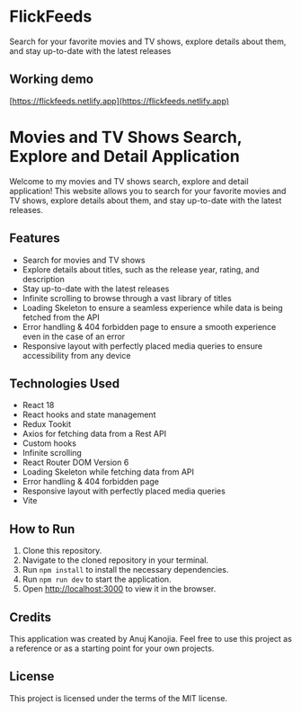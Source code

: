 # FlickFeeds
Search for your favorite movies and TV shows, explore details about them, and stay up-to-date with the latest releases


## Working demo
[https://flickfeeds.netlify.app](https://flickfeeds.netlify.app)


# Movies and TV Shows Search, Explore and Detail Application

Welcome to my movies and TV shows search, explore and detail application! This website allows you to search for your favorite movies and TV shows, explore details about them, and stay up-to-date with the latest releases.

## Features

- Search for movies and TV shows
- Explore details about titles, such as the release year, rating, and description
- Stay up-to-date with the latest releases
- Infinite scrolling to browse through a vast library of titles
- Loading Skeleton to ensure a seamless experience while data is being fetched from the API
- Error handling & 404 forbidden page to ensure a smooth experience even in the case of an error
- Responsive layout with perfectly placed media queries to ensure accessibility from any device

## Technologies Used

- React 18
- React hooks and state management
- Redux Tookit
- Axios for fetching data from a Rest API
- Custom hooks
- Infinite scrolling
- React Router DOM Version 6
- Loading Skeleton while fetching data from API
- Error handling & 404 forbidden page
- Responsive layout with perfectly placed media queries
- Vite

## How to Run

1. Clone this repository.
2. Navigate to the cloned repository in your terminal.
3. Run `npm install` to install the necessary dependencies.
4. Run `npm run dev` to start the application.
5. Open [http://localhost:3000](http://localhost:3000) to view it in the browser.

## Credits

This application was created by Anuj Kanojia. Feel free to use this project as a reference or as a starting point for your own projects.

## License

This project is licensed under the terms of the MIT license.
